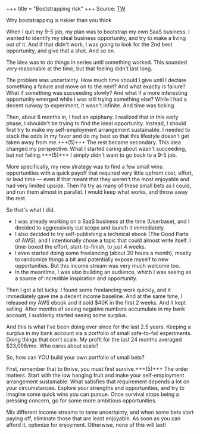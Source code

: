 +++
title = "Bootstrapping risk"
+++
Source: [TW](https://www.tressel.xyz/threads/1495838991752384513)

Why bootstrapping is riskier than you think

When I quit my 9-5 job, my plan was to bootstrap my own SaaS business. I wanted to identify my ideal business opportunity, and try to make a living out of it. And if that didn't work, I was going to look for the 2nd best opportunity, and give that a shot. And so on.

The idea was to do things in series until something worked. This sounded very reasonable at the time, but that feeling didn't last long.

The problem was uncertainty. How much time should I give until I declare something a failure and move on to the next? And what exactly is failure? What if something was succeeding slowly? And what if a more interesting opportunity emerged while I was still trying something else? While I had a decent runway to experiment, it wasn't infinite. And time was ticking. 

Then, about 6 months in, I had an epiphany. I realized that in this early phase, I shouldn't be trying to find the ideal opportunity. Instead, I should first try to make my self-employment arrangement sustainable. I needed to stack the odds in my favor and do my best so that this lifestyle doesn't get taken away from me.+++(5)+++ The rest became secondary. This idea changed my perspective. What I started caring about wasn't succeeding, but not failing.+++(5)+++ I simply didn't want to go back to a 9-5 job.

More specifically, my new strategy was to find a few small wins: opportunities with a quick payoff that required very little upfront cost, effort, or lead time — even if that meant that they weren't the most enjoyable and had very limited upside. Then I'd try as many of these small bets as I could, and run them almost in parallel. I would keep what works, and throw away the rest. 

So that's what I did. 

- I was already working on a SaaS business at the time (Userbase), and I decided to aggressively cut scope and launch it immediately.
- I also decided to try self-publishing a technical ebook (The Good Parts of AWS), and I intentionally chose a topic that could almost write itself. I time-boxed the effort, start-to-finish, to just 4 weeks.
- I even started doing some freelancing (about 20 hours a month), mostly to randomize things a bit and potentially expose myself to new opportunities. But this income stream was very much welcome too.
- In the meantime, I was also building an audience, which I was seeing as a source of incredible inspiration and opportunity.

Then I got a bit lucky. I found some freelancing work quickly, and it immediately gave me a decent income baseline. And at the same time, I released my AWS ebook and it sold $40K in the first 2 weeks. And it kept selling. After months of seeing negative numbers accumulate in my bank account, I suddenly started seeing some surplus. 

And this is what I've been doing ever since for the last 2.5 years. Keeping a surplus in my bank account via a portfolio of small safe-to-fail experiments. Doing things that don't scale. My profit for the last 24 months averaged $23,098/mo. Who cares about scale?

So, how can YOU build your own portfolio of small bets?

First, remember that to thrive, you must first survive.+++(5)+++ The order matters. Start with the low hanging fruit and make your self-employment arrangement sustainable. What satisfies that requirement depends a lot on your circumstances. Explore your strengths and opportunities, and try to imagine some quick wins you can pursue. Once survival stops being a pressing concern, go for some more ambitious opportunities. 

Mix different income streams to tame uncertainty, and when some bets start paying off, eliminate those that are least enjoyable. As soon as you can afford it, optimize for enjoyment. Otherwise, none of this will last!